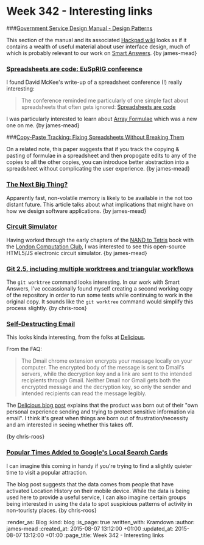 Week 342 - Interesting links
============================

###[Government Service Design Manual - Design Patterns](https://www.gov.uk/service-manual/user-centred-design/resources/patterns/index.html)

This section of the manual and its associated [Hackpad wiki][] looks as if it contains a wealth of useful material about user interface design, much of which is probably relevant to our work on [Smart Answers][]. {by james-mead}

[Hackpad wiki]: https://designpatterns.hackpad.com/List-of-design-patterns-0eUk1OdHvql
[Smart Answers]: https://github.com/alphagov/smart-answers


### [Spreadsheets are code: EuSpRIG conference](https://blog.scraperwiki.com/2015/07/eusprig/)

I found David McKee's write-up of a spreadsheet conference (!) really interesting:

> The conference reminded me particularly of one simple fact about spreadsheets that often gets ignored: [Spreadsheets are code](http://www.slideshare.net/Felienne/spreadsheets-are-code-online)

I was particularly interested to learn about [Array Formulae](https://support.google.com/docs/answer/3093275?hl=en) which was a new one on me. {by james-mead}


###[Copy-Paste Tracking: Fixing Spreadsheets Without Breaking Them](http://homepages.cwi.nl/~storm/publications/iclc2015.pdf)

On a related note, this paper suggests that if you track the copying & pasting of formulae in a spreadsheet and then propogate edits to any of the copies to all the other copies, you can introduce better abstraction into a spreadsheet without complicating the user experience. {by james-mead}


### [The Next Big Thing?](http://www.davefarley.net/?p=254)

Apparently fast, non-volatile memory is likely to be available in the not too distant future. This article talks about what implications that might have on how we design software applications. {by james-mead}


### [Circuit Simulator](http://lushprojects.com/circuitjs/)

Having worked through the early chapters of the [NAND to Tetris][] book with the [London Computation Club][], I was interested to see this open-source HTML5/JS electronic circuit simulator. {by james-mead}

[NAND to Tetris]: http://www.nand2tetris.org/
[London Computation Club]: http://london.computation.club


### [Git 2.5, including multiple worktrees and triangular workflows](https://github.com/blog/2042-git-2-5-including-multiple-worktrees-and-triangular-workflows)

The `git worktree` command looks interesting. In our work with Smart Answers, I've occassionally found myself creating a second working copy of the repository in order to run some tests while continuing to work in the original copy. It sounds like the `git worktree` command would simplify this process slightly. {by chris-roos}


### [Self-Destructing Email](http://mail.delicious.com/)

This looks kinda interesting, from the folks at [Delicious][].

From the FAQ:

> The Dmail chrome extension encrypts your message locally on your computer. The encrypted body of the message is sent to Dmail's servers, while the decryption key and a link are sent to the intended recipients through Gmail. Neither Dmail nor Gmail gets both the encrypted message and the decryption key, so only the sender and intended recipients can read the message legibly.

The [Delicious blog post][dmail-blog-post] explains that the product was born out of their "own personal experience sending and trying to protect sensitive information via email". I think it's great when things are born out of frustration/necessity and am interested in seeing whether this takes off.

{by chris-roos}

[Delicious]: https://delicious.com/
[dmail-blog-post]: http://blog.delicious.com/2015/07/whats-new-with-delicious/


### [Popular Times Added to Google's Local Search Cards](http://googlesystem.blogspot.co.uk/2015/07/popular-times-added-to-googles-local.html)

I can imagine this coming in handy if you're trying to find a slightly quieter time to visit a popular attraction.

The blog post suggests that the data comes from people that have activated Location History on their mobile device. While the data is being used here to provide a useful service, I can also imagine certain groups being interested in using the data to spot suspicious patterns of activity in non-touristy places. {by chris-roos}


:render_as: Blog
:kind: blog
:is_page: true
:written_with: Kramdown
:author: james-mead
:created_at: 2015-08-07 13:12:00 +01:00
:updated_at: 2015-08-07 13:12:00 +01:00
:page_title: Week 342 - Interesting links
